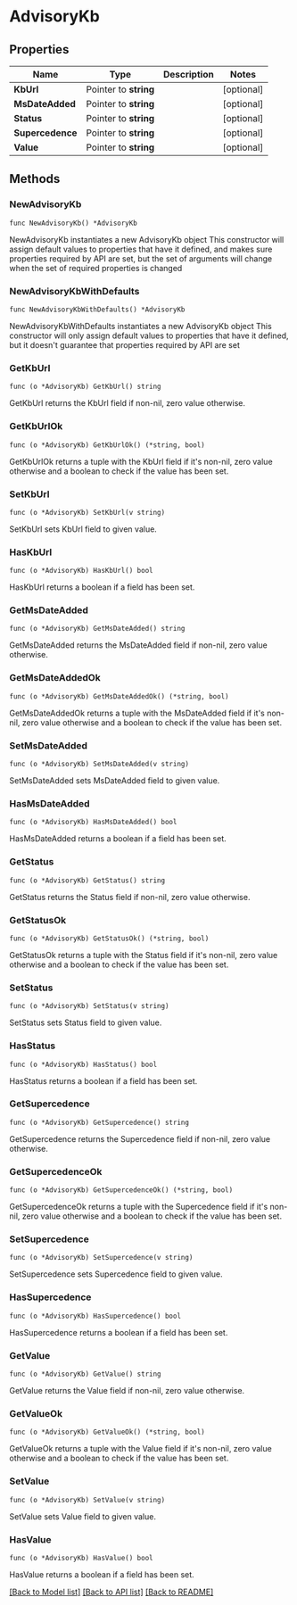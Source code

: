 # AdvisoryKb

## Properties

Name | Type | Description | Notes
------------ | ------------- | ------------- | -------------
**KbUrl** | Pointer to **string** |  | [optional] 
**MsDateAdded** | Pointer to **string** |  | [optional] 
**Status** | Pointer to **string** |  | [optional] 
**Supercedence** | Pointer to **string** |  | [optional] 
**Value** | Pointer to **string** |  | [optional] 

## Methods

### NewAdvisoryKb

`func NewAdvisoryKb() *AdvisoryKb`

NewAdvisoryKb instantiates a new AdvisoryKb object
This constructor will assign default values to properties that have it defined,
and makes sure properties required by API are set, but the set of arguments
will change when the set of required properties is changed

### NewAdvisoryKbWithDefaults

`func NewAdvisoryKbWithDefaults() *AdvisoryKb`

NewAdvisoryKbWithDefaults instantiates a new AdvisoryKb object
This constructor will only assign default values to properties that have it defined,
but it doesn't guarantee that properties required by API are set

### GetKbUrl

`func (o *AdvisoryKb) GetKbUrl() string`

GetKbUrl returns the KbUrl field if non-nil, zero value otherwise.

### GetKbUrlOk

`func (o *AdvisoryKb) GetKbUrlOk() (*string, bool)`

GetKbUrlOk returns a tuple with the KbUrl field if it's non-nil, zero value otherwise
and a boolean to check if the value has been set.

### SetKbUrl

`func (o *AdvisoryKb) SetKbUrl(v string)`

SetKbUrl sets KbUrl field to given value.

### HasKbUrl

`func (o *AdvisoryKb) HasKbUrl() bool`

HasKbUrl returns a boolean if a field has been set.

### GetMsDateAdded

`func (o *AdvisoryKb) GetMsDateAdded() string`

GetMsDateAdded returns the MsDateAdded field if non-nil, zero value otherwise.

### GetMsDateAddedOk

`func (o *AdvisoryKb) GetMsDateAddedOk() (*string, bool)`

GetMsDateAddedOk returns a tuple with the MsDateAdded field if it's non-nil, zero value otherwise
and a boolean to check if the value has been set.

### SetMsDateAdded

`func (o *AdvisoryKb) SetMsDateAdded(v string)`

SetMsDateAdded sets MsDateAdded field to given value.

### HasMsDateAdded

`func (o *AdvisoryKb) HasMsDateAdded() bool`

HasMsDateAdded returns a boolean if a field has been set.

### GetStatus

`func (o *AdvisoryKb) GetStatus() string`

GetStatus returns the Status field if non-nil, zero value otherwise.

### GetStatusOk

`func (o *AdvisoryKb) GetStatusOk() (*string, bool)`

GetStatusOk returns a tuple with the Status field if it's non-nil, zero value otherwise
and a boolean to check if the value has been set.

### SetStatus

`func (o *AdvisoryKb) SetStatus(v string)`

SetStatus sets Status field to given value.

### HasStatus

`func (o *AdvisoryKb) HasStatus() bool`

HasStatus returns a boolean if a field has been set.

### GetSupercedence

`func (o *AdvisoryKb) GetSupercedence() string`

GetSupercedence returns the Supercedence field if non-nil, zero value otherwise.

### GetSupercedenceOk

`func (o *AdvisoryKb) GetSupercedenceOk() (*string, bool)`

GetSupercedenceOk returns a tuple with the Supercedence field if it's non-nil, zero value otherwise
and a boolean to check if the value has been set.

### SetSupercedence

`func (o *AdvisoryKb) SetSupercedence(v string)`

SetSupercedence sets Supercedence field to given value.

### HasSupercedence

`func (o *AdvisoryKb) HasSupercedence() bool`

HasSupercedence returns a boolean if a field has been set.

### GetValue

`func (o *AdvisoryKb) GetValue() string`

GetValue returns the Value field if non-nil, zero value otherwise.

### GetValueOk

`func (o *AdvisoryKb) GetValueOk() (*string, bool)`

GetValueOk returns a tuple with the Value field if it's non-nil, zero value otherwise
and a boolean to check if the value has been set.

### SetValue

`func (o *AdvisoryKb) SetValue(v string)`

SetValue sets Value field to given value.

### HasValue

`func (o *AdvisoryKb) HasValue() bool`

HasValue returns a boolean if a field has been set.


[[Back to Model list]](../README.md#documentation-for-models) [[Back to API list]](../README.md#documentation-for-api-endpoints) [[Back to README]](../README.md)


